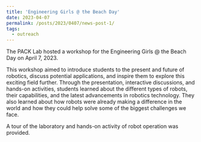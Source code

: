 ```yaml
---
title: 'Engineering Girls @ the Beach Day'
date: 2023-04-07
permalink: /posts/2023/0407/news-post-1/
tags:
  - outreach
---
```


The PACK Lab hosted a workshop for the Engineering Girls @ the Beach Day on April 7, 2023.

This workshop aimed to introduce students to the present and future of robotics, discuss potential applications, and inspire them to explore this exciting field further. Through the presentation, interactive discussions, and hands-on activities, students learned about the different types of robots, their capabilities, and the latest advancements in robotics technology. They also learned about how robots were already making a difference in the world and how they could help solve some of the biggest challenges we face.

A tour of the laboratory and hands-on activity of robot operation was provided.

